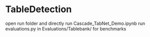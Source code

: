 # TableDetection
open run folder and directly run Cascade_TabNet_Demo.ipynb
run evaluations.py in Evaluations/Tablebank/ for benchmarks
